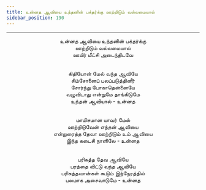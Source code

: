 ```yaml
---
title: உன்னத ஆவியை உந்தனின் பக்தர்க்கு ஊற்றிடும் வல்லமையால்
sidebar_position: 190
---
```


---
<center>
உன்னத ஆவியை உந்தனின் பக்தர்க்கு<br/>
ஊற்றிடும் வல்லமையால்<br/>
ஊயிர் மீட்சி அடைந்திடவே<br/><br/>

கிதியோன் மேல் வந்த ஆவியே<br/>
சிம்சோனைப் பலப்படுத்தினீர்<br/>
சோர்ந்து போகாதென்னையே<br/>
வழுவிடாது என்றுமே தாங்கிடுமே<br/>
உந்தன் ஆவியால்                    - உன்னத<br/><br/>

மாமிசமான யாவர் மேல்<br/>
ஊற்றிடுவேன் எந்தன் ஆவியை<br/>
என்றுரைத்த தேவா ஊற்றிடும் உம் ஆவியை<br/>
இந்த கடைசி நாளிலே                - உன்னத<br/><br/>

பரிசுத்த தேவ ஆவியே<br/>
பரத்தை விட்டு வந்த ஆவியே<br/>
பரிசுத்தவான்கள் கூடும் இந்நேரத்தில்<br/>
பலமாக அசைவாடுமே                - உன்னத
</center>